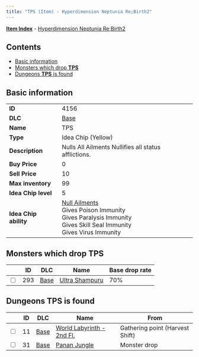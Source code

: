 ```yaml
---
title: "TPS (Item) - Hyperdimension Neptunia Re;Birth2"
---
```


[**Item Index**](/neptunia/rb2/item/index.html) - [Hyperdimension Neptunia Re;Birth2](/neptunia/rb2)

## Contents

- [Basic information](#basic-information)
- [Monsters which drop **TPS**](#monsters-which-drop-tps)
- [Dungeons **TPS** is found](#dungeons-tps-is-found)

## Basic information

|   |   |
| -- | -- |
| **ID** | 4156 |
| **DLC** | [Base](/neptunia/rb2/dlc/0-base.html) |
| **Name** | TPS |
| **Type** | Idea Chip (Yellow) |
| **Description** | Nulls All Ailments Nullifies all status afflictions. |
| **Buy Price** | 0 |
| **Sell Price** | 10 |
| **Max inventory** | 99 |
| **Idea Chip level** | 5 |
| **Idea Chip ability** | [Null Ailments](/neptunia/rb2/ability/0-9555-null-ailments.html)<br />Gives Poison Immunity<br />Gives Paralysis Immunity<br />Gives Skill Seal Immunity<br />Gives Virus Immunity |

## Monsters which drop **TPS**

|    | ID | DLC | Name | Base drop rate |
| -- | -- | --- | ---- | -------------- |
| <input type="checkbox" id="rb2-monster-0-293" class="trackbox" /> | 293 | [Base](/neptunia/rb2/dlc/0-base.html) | [Ultra Shampuru](/neptunia/rb2/monster/0-293-ultra-shampuru.html) | 70% |

## Dungeons **TPS** is found

|    | ID | DLC | Name | From |
| -- | -- | --- | ---- | ---- |
| <input type="checkbox" id="rb2-dungeon-0-11" class="trackbox" /> | 11 | [Base](/neptunia/rb2/dlc/0-base.html) | [World Labyrinth - 2nd Fl.](/neptunia/rb2/dungeon/0-11-world-labyrinth-2nd-fl.html) | Gathering point (Harvest Shift) |
| <input type="checkbox" id="rb2-dungeon-0-31" class="trackbox" /> | 31 | [Base](/neptunia/rb2/dlc/0-base.html) | [Panan Jungle](/neptunia/rb2/dungeon/0-31-panan-jungle.html) | Monster drop |